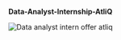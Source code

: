**Data-Analyst-Internship-AtliQ**

![Data analyst intern offer atliq](https://github.com/user-attachments/assets/a4a10a14-6fd0-4922-aa9b-ae2f1bc317a5)
